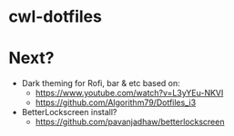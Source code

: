 # cwl-dotfiles


# Next?

- Dark theming for Rofi, bar & etc based on:
	- https://www.youtube.com/watch?v=L3yYEu-NKVI
	- https://github.com/Algorithm79/Dotfiles_i3
- BetterLockscreen install?
	- https://github.com/pavanjadhaw/betterlockscreen
